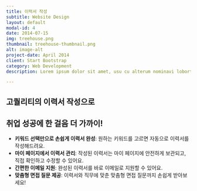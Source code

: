 ```yaml
---
title: 이력서 작성
subtitle: Website Design
layout: default
modal-id: 4
date: 2014-07-15
img: treehouse.png
thumbnail: treehouse-thumbnail.png
alt: image-alt
project-date: April 2014
client: Start Bootstrap
category: Web Development
description: Lorem ipsum dolor sit amet, usu cu alterum nominavi lobortis. At duo novum diceret. Tantas apeirian vix et, usu sanctus postulant inciderint ut, populo diceret necessitatibus in vim. Cu eum dicam feugiat noluisse.

---
```

## 고퀄리티의 이력서 작성으로 
## 취업 성공에 한 걸음 더 가까이!

- **키워드 선택만으로 손쉽게 이력서 완성**: 원하는 키워드를 고르면 자동으로 이력서를 작성해드려요.
- **마이 페이지에서 이력서 관리**: 작성된 이력서는 마이 페이지에 안전하게 보관되고, 직접 확인하고 수정할 수 있어요.
- **간편한 이메일 지원**: 완성된 이력서를 바로 이메일로 지원할 수 있어요.
- **맞춤형 면접 질문 제공**: 이력서와 직무에 맞춘 맞춤형 면접 질문까지 손쉽게 받아보세요!